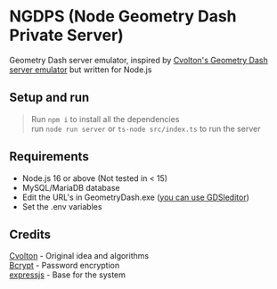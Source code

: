 # NGDPS (**N**ode **G**eometry **D**ash **P**rivate **S**erver)

Geometry Dash server emulator, inspired by [Cvolton's Geometry Dash server emulator](https://github.com/Cvolton/GMDprivateServer) but written for Node.js

## Setup and run
> Run ```npm i``` to install all the dependencies<br> run ```node run server``` or ```ts-node src/index.ts``` to run the server

## Requirements
- Node.js 16 or above (Not tested in < 15)
- MySQL/MariaDB database
- Edit the URL's in GeometryDash.exe ([you can use GDSleditor](https://github.com/elnexreal/GD-SLEditor))
- Set the .env variables

## Credits

[Cvolton](https://github.com/Cvolton) - Original idea and algorithms<br>
[Bcrypt](https://www.npmjs.com/package/bcrypt) - Password encryption<br>
[expressjs](https://github.com/expressjs) - Base for the system